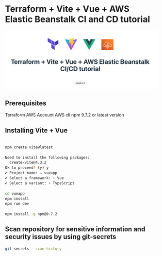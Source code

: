 # Terraform + Vite + Vue + AWS Elastic Beanstalk CI and CD tutorial

<img title="app" alt="app" src="app.png" >

## Prerequisites
Terraform
AWS Account
AWS cli
npm 9.7.2 or latest version

## Installing Vite + Vue
```bash

npm create vite@latest

Need to install the following packages:
  create-vite@4.3.2
Ok to proceed? (y) y
✔ Project name: … vueapp
✔ Select a framework: › Vue
✔ Select a variant: › TypeScript

cd vueapp
npm install
npm run dev

npm install -g npm@9.7.2
```

## Scan repository for sensitive information and security issues by using git-secrets

```bash
git secrets --scan-history
```

